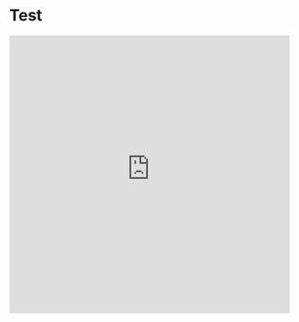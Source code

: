 # Test

<iframe src="https://raw.githubusercontent.com/luomein/static_website_build_log:q/main/docs/assets/images/flowers.html"
    sandbox="allow-same-origin allow-scripts"
    width="100%"
    height="500"
    scrolling="no"
    seamless="seamless"
    frameborder="0">
</iframe>
